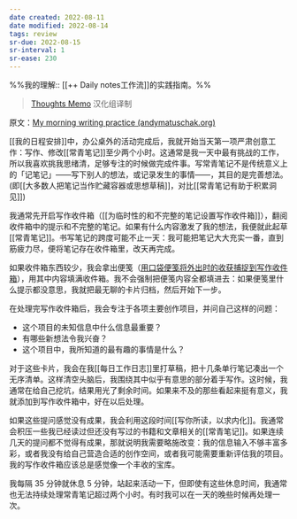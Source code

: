 ```yaml
---
date created: 2022-08-11
date modified: 2022-08-14
tags: review
sr-due: 2022-08-15
sr-interval: 1
sr-ease: 230
---
```


%%我的理解:: [[++ Daily notes工作流]]的实践指南。%%

> [Thoughts Memo](https://paratranz.cn/projects/3131) 汉化组译制

原文：[My morning writing practice (andymatuschak.org)](https://notes.andymatuschak.org/zVFGpprS64TzmKGNzGxq9FiCDnAnCPwRU5T)

[[我的日程安排]]中，办公桌外的活动完成后，我就开始当天第一项严肃创意工作：写作、修改[[常青笔记]]至少两个小时。这通常是我一天中最有挑战的工作，所以我喜欢挑我思绪清，足够专注的时候做完成件事。写常青笔记不是传统意义上的「记笔记」——写下别人的想法，或记录发生的事情——，其目的是完善想法。(即[[大多数人把笔记当作贮藏容器或思想草稿]]，对比[[常青笔记有助于积累洞见]])

我通常先开启写作收件箱（[[为临时性的和不完整的笔记设置写作收件箱]]），翻阅收件箱中的提示和不完整的笔记。如果有什么内容激发了我的想法，我便就此起草[[常青笔记]]。书写笔记的跨度可能不止一天：我可能把笔记大大充实一番，直到筋疲力尽，便将笔记存在收件箱里，改天再完成。

如果收件箱东西较少，我会拿出便笺（[用口袋便笺将外出时的收获捕捉到写作收件箱](https://notes.andymatuschak.org/z5FKgZAnMhS73t9kenbVUYx23CHSQAE1gKxVf)），用其中内容填满收件箱。我不会强制把便笺内容全都填进去：如果便笺里什么提示都没意思，我就把最无聊的卡片归档，然后开始下一步。

在处理完写作收件箱后，我会专注于各项主要创作项目，并问自己这样的问题：

- 这个项目的未知信息中什么信息最重要？
- 有哪些新想法令我兴奋？
- 这个项目中，我所知道的最有趣的事情是什么？

对于这些卡片，我会在我[[每日工作日志]]里打草稿，把十几条单行笔记凑出一个无序清单。这样清空头脑后，我围绕其中似乎有意思的部分着手写作。这时候，我通常在给自己挖坑，结果用光了剩余时间。如果来不及的那些看起来挺有意义，我就添加到写作收件箱中，好在以后处理。

如果这些提问感觉没有成果，我会利用这段时间[[写你所读，以求内化]]。我通常会积压一些我已经读过但还没有写过的书籍和文章相关的[[常青笔记]]。如果连续几天的提问都不觉得有成果，那就说明我需要略施改变：我的信息输入不够丰富多彩，或者我没有给自己营造合适的创作空间，或者我可能需要重新评估我的项目。我的写作收件箱应该总是感觉像一个丰收的宝库。

我每隔 35 分钟就休息 5 分钟，站起来活动一下，但即使有这些休息时间，我通常也无法持续处理常青笔记超过两个小时。有时我可以在一天的晚些时候再处理一次。
